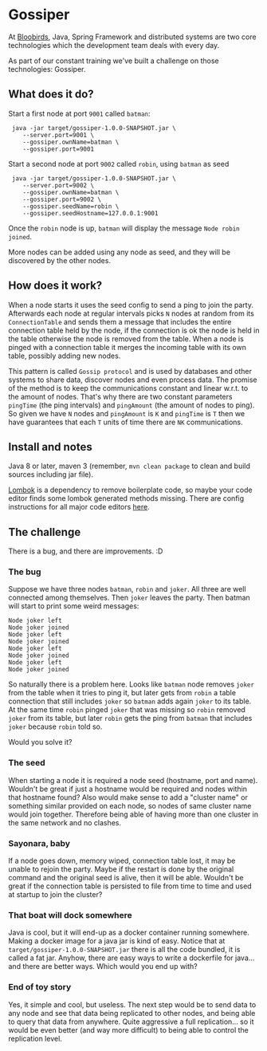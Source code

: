 # Gossiper

At [Bloobirds](https://bloobirds.com), Java, Spring Framework and distributed systems are two core technologies which the development team 
deals with every day.

As part of our constant training we've built a challenge on those technologies: Gossiper.

## What does it do?

Start a first node at port `9001` called `batman`:
```shell script
 java -jar target/gossiper-1.0.0-SNAPSHOT.jar \
    --server.port=9001 \
    --gossiper.ownName=batman \
    --gossiper.port=9001
```

Start a second node at port `9002` called `robin`, using `batman` as seed

```shell script
 java -jar target/gossiper-1.0.0-SNAPSHOT.jar \
    --server.port=9002 \
    --gossiper.ownName=batman \
    --gossiper.port=9002 \
    --gossiper.seedName=robin \
    --gossiper.seedHostname=127.0.0.1:9001
```

Once the `robin` node is up, `batman` will display the message `Node robin joined`.

More nodes can be added using any node as seed, and they will be discovered by the other nodes.

## How does it work?

When a node starts it uses the seed config to send a ping to join the party. Afterwards each
node at regular intervals picks `N` nodes at random from its `ConnectionTable` and sends them a message that includes 
the entire connection table held by the node, if the connection is ok the node is held in the table
otherwise the node is removed from the table. When a node is pinged with a connection table
it merges the incoming table with its own table, possibly adding new nodes.

This pattern is called `Gossip protocol` and is used by databases and other systems to
share data, discover nodes and even process data. The promise of the method is to keep
the communications constant and linear w.r.t. to the amount of nodes. That's why there are
two constant parameters `pingTime` (the ping intervals) and `pingAmount` (the amount of nodes to ping). 
So given we have `N` nodes and `pingAmount` is `K` and `pingTime` is `T` then we have
guarantees that each `T` units of time there are `NK` communications.

## Install and notes

Java 8 or later, maven 3 (remember, `mvn clean package` to clean and build sources including jar file).

[Lombok](https://projectlombok.org/) is a dependency to remove boilerplate code, so maybe your code editor 
finds some lombok generated methods missing. There are config instructions for all major
code editors [here](https://projectlombok.org/setup/overview).


## The challenge

There is a bug, and there are improvements. :D

### The bug

Suppose we have three nodes `batman`, `robin` and `joker`. All three are well connected among 
themselves. Then `joker` leaves the party. Then batman will start to print some weird messages:
```
Node joker left
Node joker joined
Node joker left
Node joker joined
Node joker left
Node joker joined
Node joker left
Node joker joined
```
So naturally there is a problem here. Looks like `batman` node removes `joker` from the table when 
it tries to ping it, but later gets from `robin` a table connection that still includes `joker` so 
`batman` adds again `joker` to its table. At the same time `robin` pinged `joker` that was missing
so `robin` removed `joker` from its table, but later `robin` gets the ping from `batman`
that includes `joker` because `robin` told so.

Would you solve it?

### The seed

When starting a node it is required a node seed (hostname, port and name). Wouldn't be great if
just a hostname would be required and nodes within that hostname found? Also would make sense
to add a "cluster name" or something similar provided on each node, so nodes of same cluster name
would join together. Therefore being able of having more than one cluster in the same network
and no clashes.

### Sayonara, baby

If a node goes down, memory wiped, connection table lost, it may be unable to rejoin
the party. Maybe if the restart is done by the original command and the original seed
is alive, then it will be able. Wouldn't be great if the connection table is persisted 
to file from time to time and used at startup to join the cluster?

### That boat will dock somewhere

Java is cool, but it will end-up as a docker container running somewhere. Making a docker
image for a java jar is kind of easy. Notice that at `target/gossiper-1.0.0-SNAPSHOT.jar` 
there is all the code bundled, it is called a fat jar. Anyhow, there are easy ways to 
write a dockerfile for java... and there are better ways. Which would you end up with?

### End of toy story

Yes, it simple and cool, but useless. The next step would be to send data to any node
and see that data being replicated to other nodes, and being able to query that data from
anywhere. Quite aggressive a full replication... so it would be even better (and way more
difficult) to being able to control the replication level. 
